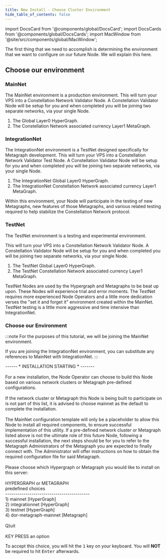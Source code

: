 ```yaml
---
title: New Install - Choose Cluster Environment
hide_table_of_contents: false
---
```

<intro-end />

import DocsCard from '@components/global/DocsCard';
import DocsCards from '@components/global/DocsCards';
import MacWindow from '@site/src/components/global/MacWindow';

<head>
  <title>Constellation Network automation with nodectl</title>
  <meta
    name="description"
    content="nodectl installation of new Node"
  />
</head>

The first thing that we need to accomplish is determining the environment that we want to configure on our future Node.  We will explain this here.


## Choose our environment

### MainNet
The MainNet environment is a production environment. This will turn your VPS into a Constellation Network Validator Node.  A Constellation Validator Node will be setup for you and when completed you will be joining two separate networks, via your single Node.

1. The Global Layer0 HyperGraph.
2. The Constellation Network associated currency Layer1 MetaGraph.

### IntegrationNet
The IntegrationNet environment is a TestNet designed specifically for Metagraph development. This will turn your VPS into a Constellation Network Validator Test Node.  A Constellation Validator Node will be setup for you and when completed you will be joining two separate networks, via your single Node.

1. The IntegrationNet Global Layer0 HyperGraph.
2. The IntegrationNet Constellation Network associated currency Layer1 MetaGraph.

Within this environment, your Node will participate in the testing of new Metagraphs, new features of those Metagraphs, and various related testing required to help stabilize the Constellation Network protocol.

### TestNet
The TestNet environment is a testing and experimental environment.  

This will turn your VPS into a Constellation Network Validator Node.  A Constellation Validator Node will be setup for you and when completed you will be joining two separate networks, via your single Node.

1. The TestNet Global Layer0 HyperGraph.
2. The TestNet Constellation Network associated currency Layer1 MetaGraph.

TestNet Nodes are used by the Hypergraph and Metagraphs to be beat up upon.  These Nodes will experience trial and error moments.  The TestNet requires more experienced Node Operators and a little more dedication verses the "set it and forget it" environment created within the MainNet.  TestNet testing is a little more aggressive and time intensive than IntegrationNet.

### Choose our Environment

:::note
For the purposes of this tutorial, we will be joining the MainNet environment. 

If you are joining the IntegrationNet environment, you can substitute any references to MainNet with IntegrationNet.
:::

<MacWindow>
 ------ * INSTALLATION STARTING * ------- <br />
<br />
  For a new installation, the Node Operator can choose to build this Node based on various network clusters or Metagraph pre-defined configurations.<br />
<br />
  If the network cluster or Metagraph this Node is being built to participate on is not part of this list, it is advised to choose mainnet as the default to complete the installation.<br />
<br />
  The MainNet configuration template will only be a placeholder to allow this Node to install all required components, to ensure successful implementation of this utility. If a pre-defined network cluster or Metagraph listed above is not the ultimate role of this future Node, following a successful installation, the next steps should be for you to refer to the Metagraph Administrators of the Metagraph you are expected to finally connect with. The Administrator will offer instructions on how to obtain the required configuration file for said Metagraph.<br />
<br />
  Please choose which Hypergraph or Metagraph you would like to install on this server:<br />
<br />
HYPERGRAPH or METAGRAPH<br />
predefined choices<br />
  ------------------------------------------<br />
  1) mainnet [HyperGraph]<br />
  2) integrationnet [HyperGraph]<br />
  3) testnet [HyperGraph]<br />
  4) dor-metagraph-mainnet [Metagraph]<br />
<br />
  Q)uit<br /> 
<br />
  KEY PRESS an option
</MacWindow>

To accept this choice, you will hit the <kbd>1</kbd> key on your keyboard.  You will **NOT** be required to hit <kbd>Enter</kbd> afterwards.